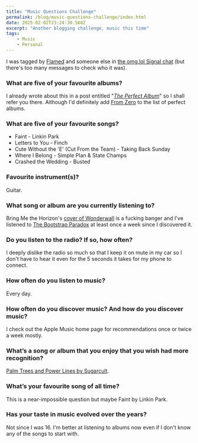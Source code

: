 ```yaml
---
title: "Music Questions Challenge"
permalink: /blog/music-questions-challenge/index.html
date: 2025-02-02T23:24:30.568Z
excerpt: "Another blogging challenge, music this time"
tags:
    - Music
    - Personal
---
```


I was tagged by [Flamed](https://flamedfury.com/posts/music-questions-challenge/) and someone else in [the omg.lol Signal chat](https://social.lol/@adam/113932177125424355) (but there's too many messages to check who it was).

### What are five of your favourite albums?

I already wrote about this in a post entitled "[_The Perfect Album_](https://rknight.me/blog/the-perfect-album/)" so I shall refer you there. Although I'd definitely add [From Zero](https://musicthread.app/link/2osbHpeiWWq4ut3gbn15sgi7qMf) to the list of perfect albums.
### What are five of your favourite songs?

- Faint - Linkin Park
- Letters to You - Finch
- Cute Without the 'E' (Cut From the Team) - Taking Back Sunday
- Where I Belong - Simple Plan & State Champs
- Crashed the Wedding - Busted

### Favourite instrument(s)?

Guitar.

### What song or album are you currently listening to?

Bring Me the Horizon's [cover of Wonderwall](https://musicthread.app/link/2sOUgNU7i1H7npSqeuyviuxCn6m) is a fucking banger and I've listened to [The Bootstrap Paradox](https://musicthread.app/link/2lYKv2JR3tncnVxdgIlkJAXjIQ5) at least once a week since I discovered it.
### Do you listen to the radio? If so, how often?

I deeply dislike the radio so much so that I keep it on mute in my car so I don't have to hear it even for the 5 seconds it takes for my phone to connect.

### How often do you listen to music?

Every day.

### How often do you discover music? And how do you discover music?

I check out the Apple Music home page for recommendations once or twice a week mostly.

### What’s a song or album that you enjoy that you wish had more recognition?

[Palm Trees and Power Lines by Sugarcult](https://musicthread.app/link/2sVR0ELn5wlS7WZmiMUcGpBh3g3).

### What’s your favourite song of all time?

This is a near-impossible question but maybe Faint by Linkin Park. 

### Has your taste in music evolved over the years?

Not since I was 16. I'm better at listening to albums now even if I don't know any of the songs to start with.